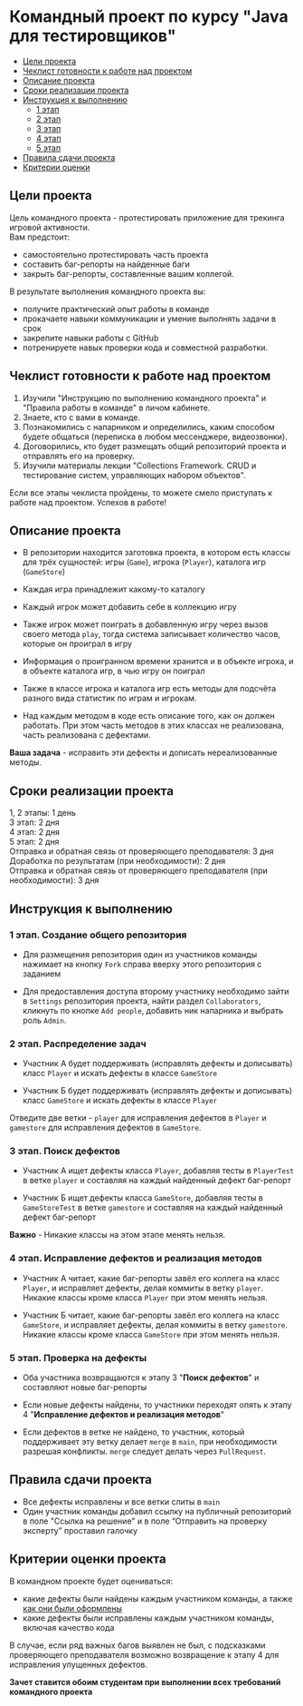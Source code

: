 # Командный проект по курсу "Java для тестировщиков"

* [Цели проекта](#цели-проекта)
* [Чеклист готовности к работе над проектом](#Чеклист-готовности-к-работе-над-проектом)
* [Описание проекта](#Описание-проекта)
* [Сроки реализации проекта](#Сроки-реализации-проекта)
* [Инструкция к выполнению](#Инструкция-к-выполнению)
    * [1 этап](#1-этап)
    * [2 этап](#2-этап)
    * [3 этап](#3-этап)
    * [4 этап](#4-этап)
    * [5 этап](#5-этап)
* [Правила сдачи проекта](#Правила-сдачи-проекта)
* [Критерии оценки](#критерии-оценки)


## Цели проекта

Цель командного проекта - протестировать приложение для трекинга игровой активности.  
Вам предстоит:
- самостоятельно протестировать часть проекта
- составить баг-репорты на найденные баги
- закрыть баг-репорты, составленные вашим коллегой.

В результате выполнения командного проекта вы:
- получите практический опыт работы в команде
- прокачаете навыки коммуникации и умение выполнять задачи в срок
- закрепите навыки работы с GitHub
- потренируете навык проверки кода и совместной разработки.

## Чеклист готовности к работе над проектом

1. Изучили "Инструкцию по выполнению командного проекта" и "Правила работы в команде" в личом кабинете.
2. Знаете, кто с вами в команде.
3. Познакомились с напарником и определились, каким способом будете общаться (переписка в любом мессенджере, видеозвонки).
4. Договорились, кто будет размещать общий репозиторий проекта и отправлять его на проверку.
5. Изучили материалы лекции "Collections Framework. CRUD и тестирование систем, управляющих набором объектов".

Если все этапы чеклиста пройдены, то можете смело приступать к работе над проектом. Успехов в работе!

## Описание проекта

- В репозитории находится заготовка проекта, в котором есть классы  для трёх сущностей: игры (`Game`), игрока (`Player`), каталога игр (`GameStore`)

- Каждая игра принадлежит какому-то каталогу  

- Каждый игрок может добавить себе в коллекцию игру

- Также игрок может поиграть в добавленную игру через вызов своего метода `play`, тогда система записывает количество часов, которые он проиграл в игру

- Информация о проигранном времени хранится и в объекте игрока, и в объекте каталога игр, в чью игру он поиграл

- Также в классе игрока и каталога игр есть методы для подсчёта разного вида статистик по играм и игрокам.

- Над каждым методом в коде есть описание того, как он должен работать. При этом часть методов в этих классах не реализована, часть реализована с дефектами.

**Ваша задача** - исправить эти дефекты и дописать нереализованные методы.

## Сроки реализации проекта

1, 2 этапы: 1 день  
3 этап: 2 дня  
4 этап: 2 дня  
5 этап: 2 дня  
Отправка и обратная связь от проверяющего преподавателя: 3 дня  
Доработка по результатам (при необходимости): 2 дня  
Отправка и обратная связь от проверяющего преподавателя (при необходимости): 3 дня  

## Инструкция к выполнению

### 1 этап. Создание общего репозитория  

- Для размещения репозитория один из участников команды нажимает на кнопку `Fork` справа вверху этого репозитория с заданием

- Для предоставления доступа второму участнику необходимо зайти в `Settings` репозитория проекта, найти раздел `Collaborators`, кликнуть по кнопке `Add people`, добавить ник напарника и выбрать роль `Admin`.

### 2 этап. Распределение задач

- Участник А  будет поддерживать (исправлять дефекты и дописывать) класс `Player` и искать дефекты в классе `GameStore`

- Участник Б  будет поддерживать (исправлять дефекты и дописывать) класс `GameStore` и искать дефекты в классе `Player`

Отведите две ветки - `player` для исправления дефектов в `Player` и `gamestore` для исправления дефектов в `GameStore`.

### 3 этап. Поиск дефектов

- Участник А ищет дефекты класса `Player`, добавляя тесты в `PlayerTest` в ветке `player` и составляя на каждый найденный дефект баг-репорт

- Участник Б ищет дефекты класса `GameStore`, добавляя тесты в `GameStoreTest` в ветке `gamestore` и составляя на каждый найденный дефект баг-репорт

**Важно** - Никакие классы на этом этапе менять нельзя.

### 4 этап. Исправление дефектов и реализация методов  

- Участник А читает, какие баг-репорты завёл его коллега на  класс `Player`, и исправляет дефекты, делая коммиты в ветку `player`.  
 Никакие классы кроме класса `Player` при этом менять нельзя.
 
- Участник Б читает, какие баг-репорты завёл его коллега на  класс `GameStore`, и исправляет дефекты, делая коммиты в ветку `gamestore`.  
 Никакие классы кроме класса `GameStore` при этом менять нельзя.

### 5 этап. Проверка на дефекты  

- Оба участника возвращаются к этапу 3 "**Поиск дефектов**" и составляют новые баг-репорты

- Если новые дефекты  найдены, то участники переходят опять к этапу 4 "**Исправление дефектов и реализация методов**"

- Если дефектов в ветке не найдено, то участник, который поддерживает эту ветку делает `merge` в `main`, при необходимости разрешая конфликты. `merge` следует делать через `PullRequest`.

## Правила сдачи проекта

- Все дефекты исправлены и все ветки слиты в `main`
- Один участник команды добавил ссылку на публичный репозиторий в поле "Ссылка на решение" и в поле “Отправить на проверку эксперту” проставил галочку

## Критерии оценки проекта

В командном проекте будет оцениваться:
* какие дефекты были найдены каждым участником команды, а также [как они были оформлены](https://github.com/netology-code/javaqa2-homeworks/blob/main/JAVA_INTRO.md#%D1%84%D0%BE%D1%80%D0%BC%D0%B0%D1%82-%D0%BE%D1%84%D0%BE%D1%80%D0%BC%D0%BB%D0%B5%D0%BD%D0%B8%D1%8F-%D0%B1%D0%B0%D0%B3-%D1%80%D0%B5%D0%BF%D0%BE%D1%80%D1%82%D0%B0)
* какие дефекты были исправлены каждым участником команды, включая качество кода

В случае, если ряд важных багов выявлен не был, с подсказками проверяющего преподавателя возможно возвращение к этапу 4 для исправления упущенных дефектов.

**Зачет ставится обоим студентам при выполнении всех требований командного проекта**
